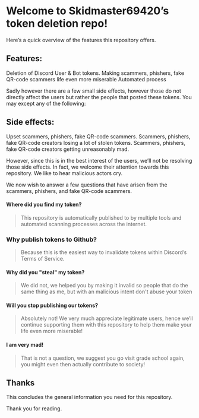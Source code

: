 # Welcome to Skidmaster69420’s token deletion repo! 

Here’s a quick overview of the features this repository offers.

## Features:
Deletion of Discord User & Bot tokens.
Making scammers, phishers, fake QR-code scammers life even more miserable
Automated process

Sadly however there are a few small side effects, however those do not directly affect the users but rather the people that posted these tokens. You may except any of the following:

## Side effects:
Upset scammers, phishers, fake QR-code scammers.
Scammers, phishers, fake QR-code creators losing a lot of stolen tokens.
Scammers, phishers, fake QR-code creators getting unreasonably mad.

However, since this is in the best interest of the users, we’ll not be resolving those side effects. In fact, we welcome their attention towards this repository. We like to hear malicious actors cry.

We now wish to answer a few questions that have arisen from the scammers, phishers, and fake QR-code scammers.

#### Where did you find my token?
> This repository is automatically published to by multiple tools and automated scanning processes across the internet.

### Why publish tokens to Github?
> Because this is the easiest way to invalidate tokens within Discord’s Terms of Service.

#### Why did you "steal" my token?
> We did not, we helped you by making it invalid so people that do the same thing as me, but with an malicious intent don't abuse your token

#### Will you stop publishing our tokens?
> Absolutely not! We very much appreciate legitimate users, hence we’ll continue supporting them with this repository to help them make your life even more miserable!

#### I am very mad!
> That is not a question, we suggest you go visit grade school again, you might even then actually contribute to society!

## Thanks
This concludes the general information you need for this repository. 

Thank you for reading.

